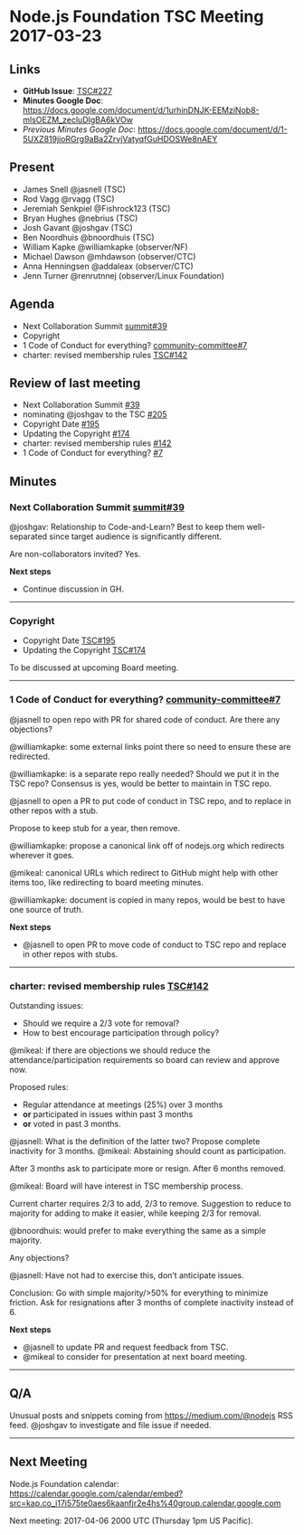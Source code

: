 # Node.js Foundation TSC Meeting 2017-03-23

## Links

* **GitHub Issue**: [TSC#227](https://github.com/nodejs/TSC/issues/227)
* **Minutes Google Doc**: <https://docs.google.com/document/d/1urhinDNJK-EEMziNob8-mlsOEZM_zecluDIgBA6kVOw>
* _Previous Minutes Google Doc_: <https://docs.google.com/document/d/1-5UXZ819jioRGrg9aBa2ZrvjVatyqfGuHDOSWe8nAEY>

## Present

* James Snell @jasnell (TSC)
* Rod Vagg @rvagg (TSC)
* Jeremiah Senkpiel @Fishrock123 (TSC)
* Bryan Hughes @nebrius (TSC)
* Josh Gavant @joshgav (TSC)
* Ben Noordhuis @bnoordhuis (TSC)
* William Kapke @williamkapke (observer/NF)
* Michael Dawson @mhdawson (observer/CTC)
* Anna Henningsen @addaleax (observer/CTC)
* Jenn Turner @renrutnnej (observer/Linux Foundation)

## Agenda

* Next Collaboration Summit [summit#39](https://github.com/nodejs/summit/issues/39)
* Copyright
* 1 Code of Conduct for everything? [community-committee#7](https://github.com/nodejs/community-committee/issues/7)
* charter: revised membership rules [TSC#142](https://github.com/nodejs/TSC/pull/142)

## Review of last meeting

* Next Collaboration Summit [#39](https://github.com/nodejs/summit/issues/39)
* nominating @joshgav to the TSC [#205](https://github.com/nodejs/TSC/issues/205)
* Copyright Date [#195](https://github.com/nodejs/TSC/issues/195)
* Updating the Copyright [#174](https://github.com/nodejs/TSC/issues/174)
* charter: revised membership rules [#142](https://github.com/nodejs/TSC/pull/142)
* 1 Code of Conduct for everything? [#7](https://github.com/nodejs/community-committee/issues/7)

## Minutes

### Next Collaboration Summit [summit#39](https://github.com/nodejs/summit/issues/39)

@joshgav: Relationship to Code-and-Learn? Best to keep them well-separated since target audience is significantly different.

Are non-collaborators invited? Yes.

**Next steps**

* Continue discussion in GH.

---

### Copyright

* Copyright Date [TSC#195](https://github.com/nodejs/TSC/issues/195)
* Updating the Copyright [TSC#174](https://github.com/nodejs/TSC/issues/174)

To be discussed at upcoming Board meeting.

---

### 1 Code of Conduct for everything? [community-committee#7](https://github.com/nodejs/community-committee/issues/7)

@jasnell to open repo with PR for shared code of conduct. Are there any objections?

@williamkapke: some external links point there so need to ensure these are redirected.

@williamkapke: is a separate repo really needed? Should we put it in the TSC repo? Consensus is yes, would be better to maintain in TSC repo.

@jasnell to open a PR to put code of conduct in TSC repo, and to replace in other repos with a stub.

Propose to keep stub for a year, then remove.

@williamkapke: propose a canonical link off of nodejs.org which redirects wherever it goes.

@mikeal: canonical URLs which redirect to GitHub might help with other items too, like redirecting to board meeting minutes.

@williamkapke: document is copied in many repos, would be best to have one source of truth.

**Next steps**

* @jasnell to open PR to move code of conduct to TSC repo and replace in other repos with stubs.

---

### charter: revised membership rules [TSC#142](https://github.com/nodejs/TSC/pull/142)

Outstanding issues:

* Should we require a 2/3 vote for removal?
* How to best encourage participation through policy?

@mikeal: if there are objections we should reduce the attendance/participation requirements so board can review and approve now.

Proposed rules:

* Regular attendance at meetings (25%) over 3 months
* **or** participated in issues within past 3 months
* **or** voted in past 3 months.

@jasnell: What is the definition of the latter two? Propose complete inactivity for 3 months. @mikeal: Abstaining should count as participation.

After 3 months ask to participate more or resign. After 6 months removed.

@mikeal: Board will have interest in TSC membership process.

Current charter requires 2/3 to add, 2/3 to remove. Suggestion to reduce to majority for adding to make it easier, while keeping 2/3 for removal.

@bnoordhuis: would prefer to make everything the same as a simple majority.

Any objections?

@jasnell: Have not had to exercise this, don’t anticipate issues.

Conclusion: Go with simple majority/>50% for everything to minimize friction. Ask for resignations after 3 months of complete inactivity instead of 6.

**Next steps**

* @jasnell to update PR and request feedback from TSC.
* @mikeal to consider for presentation at next board meeting.

---

## Q/A

Unusual posts and snippets coming from <https://medium.com/@nodejs> RSS feed. @joshgav to investigate and file issue if needed.

---

## Next Meeting

Node.js Foundation calendar: <https://calendar.google.com/calendar/embed?src=kap.co_i17i575te0aes6kaanfjr2e4hs%40group.calendar.google.com>

Next meeting: 2017-04-06 2000 UTC (Thursday 1pm US Pacific).
